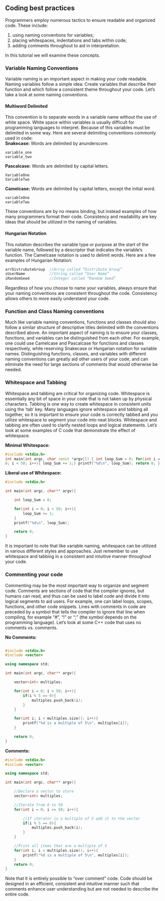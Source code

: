 ## Coding best practices

Programmers employ numerous tactics to ensure readable and organized
code. These include:

1. using naming conventions for variables;
2. placing whitespaces, indentations and tabs within code;
3. adding comments throughout to aid in interpretation.

In this tutorial we will examine these concepts.

### Variable Naming Conventions

Variable naming is an important aspect in making your code
readable. Naming variables follow a simple idea: Create variables that
describe their function and which follow a consistent theme throughout
your code. Let’s take a look at some naming conventions.

#### Multiword Delimited

This convention is to separate words in a variable name without the
use of white space. White space within variables is usually difficult
for programming languages to interpret. Because of this variables
must be delimited in some way. Here are several delimiting conventions
commonly used in code:  
__Snakecase:__ Words are delimited by anunderscore.

```
variable_one
variable_two
```

__Pascalcase:__ Words are delimited by capital letters.

```
VariableOne
VariableTwo
```

__Camelcase:__ Words are delimited by capital letters, except the
initial word.

```
variableOne
variableTwo
```

These conventions are by no means binding, but instead examples of how
many programmers format their code. Consistency and readability are
key ideas that should be utilized in the naming of variables.

#### Hungarian Notation

This notation describes the variable type or purpose at the start of
the variable name, followed by a descriptor that indicates the
variable’s function. The Camelcase notation is used to delimit
words. Here are a few examples of Hungarian Notation:

```c++
arrDistrubuteGroup  //Array called “Distribute Group”
sUserName           //String called “User Name”
iRandomSeed         //Integer called “Random Seed”
```

Regardless of how you choose to name your variables, always ensure
that your naming conventions are consistent throughout the
code. Consistency allows others to more easily understand your code.

### Function and Class Naming conventions

Much like variable naming conventions, functions and classes should
also follow a similar structure of descriptive titles delimited with
the conventions described above. An important aspect of naming is to
ensure your classes, functions, and variables can be distinguished
from each other. For example, one could use Camelcase and Pascalcase
for functions and classes respectively, while reserving Snakecase or
Hungarian notation for variable names. Distinguishing functions,
classes, and variables with different naming conventions can greatly
aid other users of your code, and can eliminate the need for large
sections of comments that would otherwise be needed.

### Whitespace and Tabbing

Whitespace and tabbing are critical for organizing code. Whitespace is
essentially any bit of space in your code that is not taken up by
physical characters. Tabbing is one way to create whitespace in
consistent units using the ‘tab’ key. Many languages ignore whitespace
and tabbing all together, so it is important to ensure your code is
correctly tabbed and you utilize whitespace to segment your code into
neat blocks. Whitespace and tabbing are often used to clarify nested
loops and logical statements. Let’s look at some examples of C code
that demonstrate the effect of whitespace.

__Minimal Whitespace:__

```c++
#include <stdio.h>
int main(int argc, char const *argv[]) { int loop_Sum = 0; for(int i =
0; i < 50; i++){ loop_Sum += 1;} printf("%d\n", loop_Sum); return 0; }
```

__Liberal use of Whitespace:__

```c++
#include <stdio.h>

int main(int argc, char** argv){

    int loop_Sum = 0;

    for(int i = 0; i < 50; i++){
        loop_Sum += 1;
    }
    printf("%d\n", loop_Sum);

    return 0;
}
```

It is important to note that like variable naming, whitespace can be
utilized in various different styles and approaches. Just remember to
use whitespace and tabbing in a consistent and intuitive manner
throughout your code.

### Commenting your code

Commenting may be the most important way to organize and segment
code. Comments are sections of code that the compiler ignores, but
humans can read, and thus can be used to label code and divide it into
logical segments to aid users. For example, one can label loops,
scopes, functions, and other code snippets. Lines with comments in
code are preceded by a symbol that tells the compiler to ignore that
line when compiling, for example “#”, “!” or “;” (the symbol depends
on the programming language). Let’s look at some C++ code that uses no
comments vs. comments.

__No Comments:__

```c++

#include <stdio.h>
#include <vector>

using namespace std;

int main(int argc, char** argv){

    vector<int> multiples;

    for(int i = 0; i < 50; i++){
        if(i % 5 == 0){
            multiples.push_back(i);
        }
    }

    for(int i; i < multiples.size(); i++){
        printf("%d is a multiple of 5\n", multiples[i]);
    }

    return 0;
}
```

__Comments:__

```c++
#include <stdio.h>
#include <vector>

using namespace std;

int main(int argc, char** argv){

    //Declare a vector to store
    vector<int> multiples;

    //Iterate from 0 to 50
    for(int i = 0; i <= 50; i++){

        //If iterator is a multiple of 5 add it to the vector
        if(i % 5 == 0){
            multiples.push_back(i);
        }
    }

    //Print all items that are a multiple of 5
    for(int i; i < multiples.size(); i++){
        printf("%d is a multiple of 5\n", multiples[i]);
    }
    return 0;
}
```

Note that it is entirely possible to “over comment” code. Code should
be designed in an efficient, consistent and intuitive manner such that
comments enhance user understanding but are not needed to describe the
entire code.
